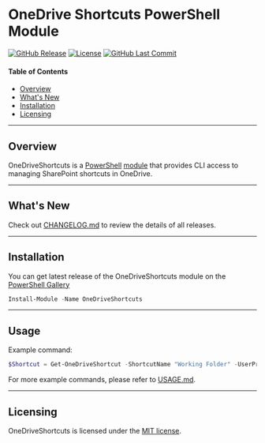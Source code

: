 # OneDrive Shortcuts PowerShell Module

[![GitHub Release](https://badge.fury.io/gh/derpenstiltskin%2Fonedriveshortcuts.svg)](https://github.com/derpenstiltskin/onedriveshortcuts/releases)
[![License](https://img.shields.io/badge/license-MIT-green)](https://github.com/derpenstiltskin/onedriveshortcuts/blob/main/LICENSE.md)
[![GitHub Last Commit](https://img.shields.io/github/last-commit/derpenstiltskin/onedriveshortcuts)](https://github.com/derpenstiltskin/onedriveshortcuts/commits/main)

#### Table of Contents

*   [Overview](#overview)
*   [What's New](#whats-new)
*   [Installation](#installation)
*   [Licensing](#licensing)

----------

## Overview

OneDriveShortcuts is a [PowerShell](https://microsoft.com/powershell) [module](https://technet.microsoft.com/en-us/library/dd901839.aspx)
that provides CLI access to managing SharePoint shortcuts in OneDrive.

----------

## What's New

Check out [CHANGELOG.md](CHANGELOG.md) to review the details of all releases.

----------

## Installation

You can get latest release of the OneDriveShortcuts module on the [PowerShell Gallery](https://www.powershellgallery.com/packages/OneDriveShortcuts)

```PowerShell
Install-Module -Name OneDriveShortcuts
```

----------

## Usage

Example command:

```powershell
$Shortcut = Get-OneDriveShortcut -ShortcutName "Working Folder" -UserPrincipalName "user@contoso.com"
```

For more example commands, please refer to [USAGE.md](USAGE.md#examples).

----------

## Licensing

OneDriveShortcuts is licensed under the [MIT license](LICENSE.md).